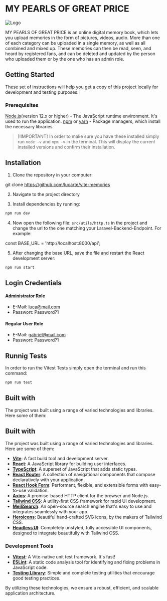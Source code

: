 # MY PEARLS OF GREAT PRICE

![Logo](../assets/LogoBlack.svg)

MY PEARLS OF GREAT PRICE is an online digital memory book, which lets you upload
memories in the form of pictures, videos, audio. More than one of each category
can be uploaded in a single memory, as well as all combined and mixed up. These
memories can then be read, seen, and heard by registered fans, and can be
deleted and updated by the person who uploaded them or by the one who has an
admin role.

## Getting Started

These set of instructions will help you get a copy of this project locally for
development and testing purposes.

### Prerequisites

[Node.js](https://nodejs.org/en)(version 12.x or higher) - The JavaScript
runtime environment. It's used to run the application.
[npm](https://www.npmjs.com/) or [yarn](https://yarnpkg.com/) - Package
managers, which install the necessary libraries.

> [!IMPORTANT] In order to make sure you have these installed simply run
> `node -v` and `npm -v` in the terminal. This will display the current
> installed versions and confirm their installation.

## Installation

1. Clone the repository in your computer:

git clone https://github.com/lucarte/vite-memories

2. Navigate to the project directory

3. Install dependencies by running:

```sh
npm run dev
```

4. Now open the following file: `src/utils/http.ts` in the project and change
   the url to the one matching your Laravel-Backend-Endpoint. For example:

const BASE_URL = 'http://localhost:8000/api';

5. After changing the base URL, save the file and restart the React development
   server:

```sh
npm run start
```

## Login Credentials

#### Administrator Role

- E-Mail: luca@mail.com
- Passwort: Password?1

#### Regular User Role

- E-Mail: gabriel@mail.com
- Passwort: Password?1

## Runnig Tests

In order to run the Vitest Tests simply open the terminal and run this command:

```sh
npm run test
```

## Built with

The project was built using a range of varied technologies and libraries. Here
some of them:

## Built with

The project was built using a range of varied technologies and libraries. Here
are some of them:

- **[Vite](https://vitejs.dev/)**: A fast build tool and development server.
- **[React](https://reactjs.org/)**: A JavaScript library for building user
  interfaces.
- **[TypeScript](https://www.typescriptlang.org/)**: A superset of JavaScript
  that adds static types.
- **[React Router](https://reactrouter.com/)**: A collection of navigational
  components that compose declaratively with your application.
- **[React Hook Form](https://react-hook-form.com/)**: Performant, flexible, and
  extensible forms with easy-to-use validation.
- **[Axios](https://axios-http.com/)**: A promise-based HTTP client for the
  browser and Node.js.
- **[Tailwind CSS](https://tailwindcss.com/)**: A utility-first CSS framework
  for rapid UI development.
- **[MeiliSearch](https://www.meilisearch.com/)**: An open-source search engine
  that's easy to use and integrates seamlessly with your app.
- **[Heroicons](https://heroicons.com/)**: Beautiful hand-crafted SVG icons, by
  the makers of Tailwind CSS.
- **[Headless UI](https://headlessui.dev/)**: Completely unstyled, fully
  accessible UI components, designed to integrate beautifully with Tailwind CSS.

### Development Tools

- **[Vitest](https://vitest.dev/)**: A Vite-native unit test framework. It's
  fast!
- **[ESLint](https://eslint.org/)**: A static code analysis tool for identifying
  and fixing problems in JavaScript code.
- **[Testing Library](https://testing-library.com/)**: Simple and complete
  testing utilities that encourage good testing practices.

By utilizing these technologies, we ensure a robust, efficient, and scalable
application architecture.
